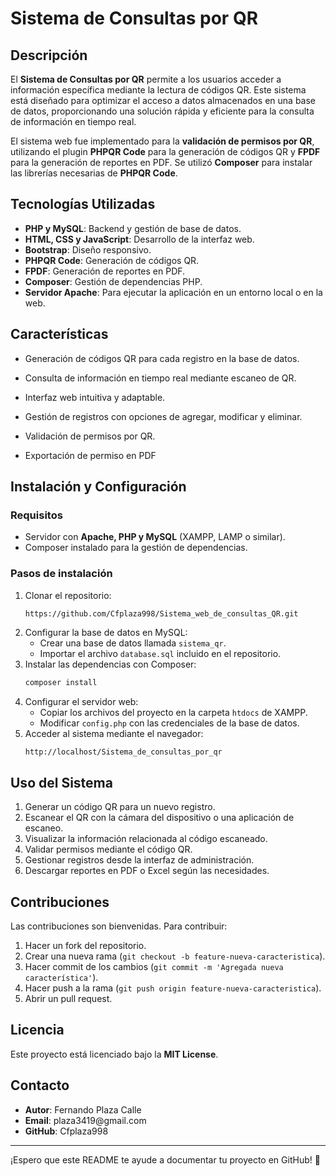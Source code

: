 # Sistema de Consultas por QR

## Descripción

El **Sistema de Consultas por QR** permite a los usuarios acceder a información específica mediante la lectura de códigos QR. Este sistema está diseñado para optimizar el acceso a datos almacenados en una base de datos, proporcionando una solución rápida y eficiente para la consulta de información en tiempo real.

El sistema web fue implementado para la **validación de permisos por QR**, utilizando el plugin **PHPQR Code** para la generación de códigos QR y **FPDF** para la generación de reportes en PDF. Se utilizó **Composer** para instalar las librerías necesarias de **PHPQR Code**.

## Tecnologías Utilizadas

- **PHP y MySQL**: Backend y gestión de base de datos.
- **HTML, CSS y JavaScript**: Desarrollo de la interfaz web.
- **Bootstrap**: Diseño responsivo.
- **PHPQR Code**: Generación de códigos QR.
- **FPDF**: Generación de reportes en PDF.
- **Composer**: Gestión de dependencias PHP.
- **Servidor Apache**: Para ejecutar la aplicación en un entorno local o en la web.

## Características

- Generación de códigos QR para cada registro en la base de datos.

- Consulta de información en tiempo real mediante escaneo de QR.

- Interfaz web intuitiva y adaptable.

- Gestión de registros con opciones de agregar, modificar y eliminar.

- Validación de permisos por QR.

- Exportación de permiso en PDF

## Instalación y Configuración

### Requisitos

- Servidor con **Apache, PHP y MySQL** (XAMPP, LAMP o similar).
- Composer instalado para la gestión de dependencias.

### Pasos de instalación

1. Clonar el repositorio:
   ```bash
   https://github.com/Cfplaza998/Sistema_web_de_consultas_QR.git
   ```
2. Configurar la base de datos en MySQL:
   - Crear una base de datos llamada `sistema_qr`.
   - Importar el archivo `database.sql` incluido en el repositorio.
3. Instalar las dependencias con Composer:
   ```bash
   composer install
   ```
4. Configurar el servidor web:
   - Copiar los archivos del proyecto en la carpeta `htdocs` de XAMPP.
   - Modificar `config.php` con las credenciales de la base de datos.
5. Acceder al sistema mediante el navegador:
   ```
   http://localhost/Sistema_de_consultas_por_qr
   ```

## Uso del Sistema

1. Generar un código QR para un nuevo registro.
2. Escanear el QR con la cámara del dispositivo o una aplicación de escaneo.
3. Visualizar la información relacionada al código escaneado.
4. Validar permisos mediante el código QR.
5. Gestionar registros desde la interfaz de administración.
6. Descargar reportes en PDF o Excel según las necesidades.

## Contribuciones

Las contribuciones son bienvenidas. Para contribuir:

1. Hacer un fork del repositorio.
2. Crear una nueva rama (`git checkout -b feature-nueva-caracteristica`).
3. Hacer commit de los cambios (`git commit -m 'Agregada nueva característica'`).
4. Hacer push a la rama (`git push origin feature-nueva-caracteristica`).
5. Abrir un pull request.

## Licencia

Este proyecto está licenciado bajo la **MIT License**.

## Contacto

- **Autor**: Fernando Plaza Calle
- **Email**: plaza3419\@gmail.com
- **GitHub**: Cfplaza998

---

¡Espero que este README te ayude a documentar tu proyecto en GitHub! 🚀

